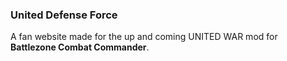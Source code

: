 ### United Defense Force

A fan website made for the up and coming UNITED WAR mod for **Battlezone Combat Commander**.
